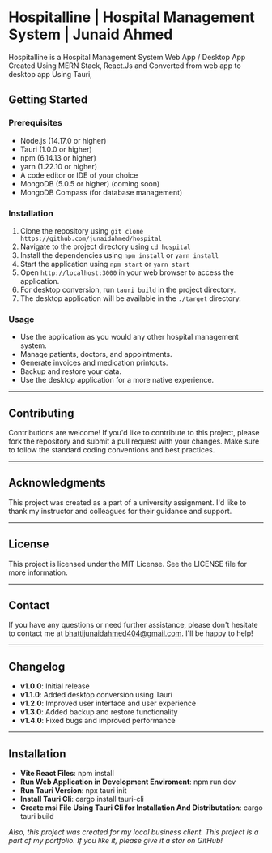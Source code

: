# Hospitalline | Hospital Management System | Junaid Ahmed
 Hospitalline is a Hospital Management System Web App / Desktop App Created Using MERN Stack, React.Js and Converted from web app to desktop app Using Tauri, 
## Getting Started

### Prerequisites

- Node.js (14.17.0 or higher)
- Tauri (1.0.0 or higher)
- npm (6.14.13 or higher)
- yarn (1.22.10 or higher)
- A code editor or IDE of your choice
- MongoDB (5.0.5 or higher) (coming soon)
- MongoDB Compass (for database management)

### Installation

1. Clone the repository using `git clone https://github.com/junaidahmed/hospital`
2. Navigate to the project directory using `cd hospital`
3. Install the dependencies using `npm install` or `yarn install`
4. Start the application using `npm start` or `yarn start`
5. Open `http://localhost:3000` in your web browser to access the application.
6. For desktop conversion, run `tauri build` in the project directory.
7. The desktop application will be available in the `./target` directory.

### Usage

- Use the application as you would any other hospital management system.
- Manage patients, doctors, and appointments.
- Generate invoices and medication printouts.
- Backup and restore your data.
- Use the desktop application for a more native experience.

---

## Contributing

Contributions are welcome! If you'd like to contribute to this project, please fork the repository and submit a pull request with your changes. Make sure to follow the standard coding conventions and best practices.

---

## Acknowledgments

This project was created as a part of a university assignment. I'd like to thank my instructor and colleagues for their guidance and support.

---

## License

This project is licensed under the MIT License. See the LICENSE file for more information.

---

## Contact

If you have any questions or need further assistance, please don't hesitate to contact me at bhattijunaidahmed404@gmail.com. I'll be happy to help!

---

## Changelog

- **v1.0.0**: Initial release
- **v1.1.0**: Added desktop conversion using Tauri
- **v1.2.0**: Improved user interface and user experience
- **v1.3.0**: Added backup and restore functionality
- **v1.4.0**: Fixed bugs and improved performance

---

## Installation

- **Vite React Files**: npm install
- **Run Web Application in Development Enviroment**: npm run dev
- **Run Tauri Version**: npx tauri init
- **Install Tauri Cli**: cargo install tauri-cli
- **Create msi File Using Tauri Cli for Installation And Distributation**: cargo tauri build

_Also, this project was created for my local business client. This project is a part of my portfolio. If you like it, please give it a star on GitHub!_
